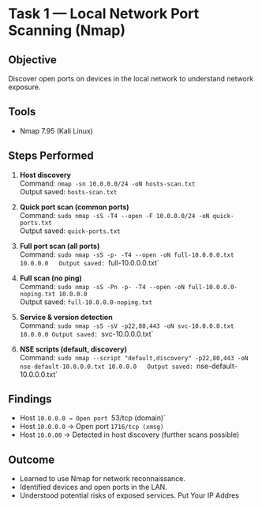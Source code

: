 # Task 1 — Local Network Port Scanning (Nmap)

## Objective
Discover open ports on devices in the local network to understand network exposure.

## Tools
- Nmap 7.95 (Kali Linux)

## Steps Performed
1. **Host discovery**  
   Command: `nmap -sn 10.0.0.0/24 -oN hosts-scan.txt`  
   Output saved: `hosts-scan.txt`

2. **Quick port scan (common ports)**  
   Command: `sudo nmap -sS -T4 --open -F 10.0.0.0/24 -oN quick-ports.txt`  
   Output saved: `quick-ports.txt`

3. **Full port scan (all ports)**  
   Command: `sudo nmap -sS -p- -T4 --open -oN full-10.0.0.0.txt 10.0.0.0  
   Output saved: `full-10.0.0.0.txt`

4. **Full scan (no ping)**  
   Command: `sudo nmap -sS -Pn -p- -T4 --open -oN full-10.0.0.0-noping.txt 10.0.0.0`  
   Output saved: `full-10.0.0.0-noping.txt`

5. **Service & version detection**  
   Command: `sudo nmap -sS -sV -p22,80,443 -oN svc-10.0.0.0.txt 10.0.0.0
   Output saved: `svc-10.0.0.0.txt`

6. **NSE scripts (default, discovery)**  
   Command: `sudo nmap --script "default,discovery" -p22,80,443 -oN nse-default-10.0.0.0.txt 10.0.0.0  
   Output saved: `nse-default-10.0.0.0.txt`

## Findings
- Host `10.0.0.0 → Open port `53/tcp (domain)`  
- Host `10.0.0.0` → Open port `1716/tcp (xmsg)`  
- Host `10.0.00` → Detected in host discovery (further scans possible)  

## Outcome
- Learned to use Nmap for network reconnaissance.
- Identified devices and open ports in the LAN.
- Understood potential risks of exposed services.
Put Your IP Addres
